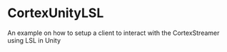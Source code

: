 # CortexUnityLSL
An example on how to setup a client to interact with the CortexStreamer using LSL in Unity
